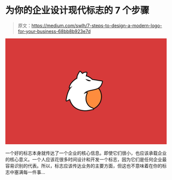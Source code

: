 # 为你的企业设计现代标志的 7 个步骤

> 原文：<https://medium.com/swlh/7-steps-to-design-a-modern-logo-for-your-business-68bb8b923e7d>

![](img/be78705e8e443afd16123b741a10a9c6.png)

一个好的标志本身就传达了一个企业的核心信息。即使它们很小，也应该承载企业的核心意义。一个人应该花很多时间设计和开发一个标志，因为它们是任何企业最容易识别的代表。所以，标志应该传达业务的主要方面，但这也不意味着在你的标志中塞满每一件事…